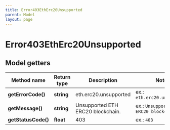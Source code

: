 ```yaml
---
title: Error403EthErc20Unsupported
parent: Model
layout: page
---
```


# Error403EthErc20Unsupported

## Model getters

Method name | Return type | Description | Notes
------------ | ------------- | ------------- | -------------
**getErrorCode()** | **string** | eth.erc20.unsupported | ex.: `eth.erc20.unsupported`
**getMessage()** | **string** | Unsupported ETH ERC20 blockchain. | ex.: `Unsupported ETH ERC20 blockchain.`
**getStatusCode()** | **float** | 403 | ex.: `403`

